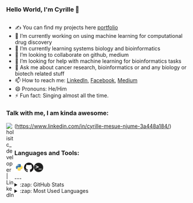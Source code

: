 ### Hello World, I'm Cyrille 👋

## 
-  ✍ You can find my projects here [portfolio]
- 🔭 I’m currently working on using machine learning for computational drug discovery
- 🌱 I’m currently learning systems biology and bioinformatics
- 👯 I’m looking to collaborate on github, medium
- 🤔 I’m looking for help with machine learning for bioinformatics tasks 
- 💬 Ask me about cancer research, bioinformatics or and any biology or biotech related stuff
- 📫 How to reach me: [LinkedIn](https://www.linkedin.com/in/cyrille-mesue-njume-3a448a184/), [Facebook](https://m.facebook.com/home.php), [Medium](https://cyrillemesue.medium.com/)
- 😄 Pronouns: He/Him
- ⚡ Fun fact: Singing almost all the time.

### Talk with me, I am kinda awesome:
[<img align="left" alt="holisitc_developer | LinkedIn" width="22px" src="https://cdn.jsdelivr.net/npm/simple-icons@v3/icons/linkedin.svg" />][linkedin](https://www.linkedin.com/in/cyrille-mesue-njume-3a448a184/)

<br />

### Languages and Tools:

[<img align="left" alt="python" width="26px" src="https://raw.githubusercontent.com/github/explore/80688e429a7d4ef2fca1e82350fe8e3517d3494d/topics/python/python.png" />][youtube]

[<img align="left" alt="GitHub" width="26px" src="https://raw.githubusercontent.com/github/explore/78df643247d429f6cc873026c0622819ad797942/topics/github/github.png" />][youtube]

[<img align="left" alt="Terminal" width="26px" src="https://raw.githubusercontent.com/github/explore/80688e429a7d4ef2fca1e82350fe8e3517d3494d/topics/terminal/terminal.png" />][youtube]

<br />
<br />
---

<details>
  <summary>:zap: GitHub Stats</summary>

  <img align="left" alt="Cyrille's GitHub Stats" src="https://github-readme-stats.vercel.app/api?username=cyrillemesue&show_icons=true&hide_border=true" />

</details>

<details>
  <summary>:zap: Most Used Languages</summary>

<img align="left" alt="Cyrille's GitHub Top Languages" src="https://github-readme-stats.vercel.app/api/top-langs/?username=cyrillemesue" />

</details>

[website]: https://holistic-developer.com/
[youtube]: https://www.youtube.com/channel/UCD6bHzIZCJJcJD6QHGUIyrw
[instagram]: https://www.instagram.com/holistic_developer/
[linkedin]: https://linkedin.com/in/annaarsentieva
[portfolio]: https://arsentieva.github.io/profile/
